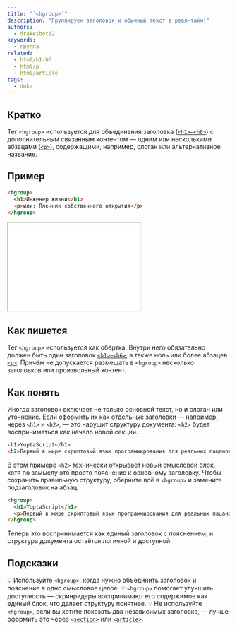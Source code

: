 ```yaml
---
title: "`<hgroup>`"
description: "Группируем заголовок и обычный текст в реал-тайм!"
authors:
  - drakesbot12
keywords:
  - группа
related:
  - html/h1-h6
  - html/p
  - html/article
tags:
  - doka
---
```


## Кратко

Тег `<hgroup>` используется для объединения заголовка ([`<h1>–<h6>`](/html/h1-h6/)) с дополнительным связанным контентом — одним или несколькими абзацами ([`<p>`](/html/p/)), содержащими, например, слоган или альтернативное название.

## Пример

```html
<hgroup>
  <h1>Инженер жизни</h1>
  <p>или: Пленник собственного открытия</p>
</hgroup>
```

<iframe title="Пример hgroup" src="demos/basic/" height="200"></iframe>

## Как пишется

Тег `<hgroup>` используется как обёртка. Внутри него обязательно должен быть один заголовок [`<h1>–<h6>`](/html/h1-h6/), а также ноль или более абзацев [`<p>`](/html/p/). Причём не допускается размещать в `<hgroup>` несколько заголовков или произвольный контент.

## Как понять

Иногда заголовок включает не только основной текст, но и слоган или уточнение. Если оформить их как отдельные заголовки — например, через `<h1>` и `<h2>`, — это нарушит структуру документа: `<h2>` будет восприниматься как начало новой секции.

```html
<h1>YoptaScript</h1>
<h2>Первый в мире скриптовый язык программирования для реальных пацанов</h2>
```

В этом примере `<h2>` технически открывает новый смысловой блок, хотя по замыслу это просто пояснение к основному заголовку. Чтобы сохранить правильную структуру, оберните всё в `<hgroup>` и замените подзаголовок на абзац:

```html
<hgroup>
  <h1>YoptaScript</h1>
  <p>Первый в мире скриптовый язык программирования для реальных пацанов</p>
</hgroup>
```

Теперь это воспринимается как единый заголовок с пояснением, и структура документа остаётся логичной и доступной.

## Подсказки

💡 Используйте `<hgroup>`, когда нужно объединить заголовок и пояснение в одно смысловое целое.
💡 `<hgroup>` помогает улучшить доступность — скринридеры воспринимают его содержимое как единый блок, что делает структуру понятнее.
💡 Не используйте `<hgroup>`, если вы хотите показать два независимых заголовка, — лучше оформить это через [`<section>`](/html/section/) или [`<article>`](/html/article/).
